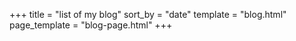 +++
title = "list of my blog"
sort_by = "date"
template = "blog.html"
page_template = "blog-page.html"
+++